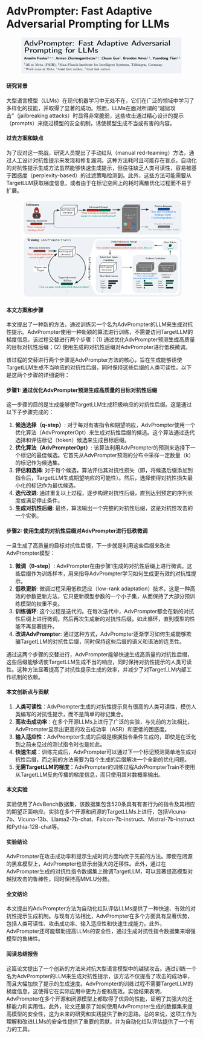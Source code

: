 # AdvPrompter: Fast Adaptive Adversarial Prompting for LLMs

<figure><img src="../.gitbook/assets/image (14) (1) (1).png" alt=""><figcaption></figcaption></figure>

#### 研究背景

大型语言模型（LLMs）在现代机器学习中无处不在，它们在广泛的领域中学习了多样化的技能，并取得了显著的成功。然而，LLMs在面对所谓的“越狱攻击”（jailbreaking attacks）时显得非常脆弱，这些攻击通过精心设计的提示（prompts）来绕过模型的安全机制，诱使模型生成不当或有害的内容。

#### 过去方案和缺点

为了应对这一挑战，研究人员提出了手动红队（manual red-teaming）方法，通过人工设计对抗性提示来发现和修复漏洞。这种方法耗时且可能存在盲点。自动化的对抗性提示生成方法虽然能够快速生成提示，但往往缺乏人类可读性，容易被基于困惑度（perplexity-based）的过滤策略检测到。此外，这些方法可能需要从TargetLLM获取梯度信息，或者由于在标记空间上的耗时离散优化过程而不易于扩展。

<figure><img src="../.gitbook/assets/image (15) (1) (1).png" alt=""><figcaption></figcaption></figure>

#### 本文方案和步骤

本文提出了一种新的方法，通过训练另一个名为AdvPrompter的LLM来生成对抗性提示。AdvPrompter使用一种新颖的算法进行训练，不需要访问TargetLLM的梯度信息。该过程交替进行两个步骤：(1) 通过优化AdvPrompter预测生成高质量的目标对抗性后缀；(2) 使用生成的对抗性后缀对AdvPrompter进行低秩微调。



该过程的交替进行两个步骤是AdvPrompter方法的核心，旨在生成能够诱使TargetLLM生成不当响应的对抗性后缀，同时保持这些后缀的人类可读性。以下是这两个步骤的详细说明：

#### 步骤1: 通过优化AdvPrompter预测生成高质量的目标对抗性后缀

这一步骤的目的是生成能够使TargetLLM生成积极响应的对抗性后缀。这是通过以下子步骤完成的：

1. **候选选择（q-step）**: 对于每对有害指令和期望响应，AdvPrompter使用一个优化算法（AdvPrompterOpt）来生成对抗性后缀的候选。这个算法通过迭代选择和评估标记（token）候选来生成目标后缀。
2. **优化算法（AdvPrompterOpt）**: 该算法利用AdvPrompter的预测来选择下一个标记的最佳候选。它首先从AdvPrompter预测的分布中采样一定数量（k）的标记作为候选集。
3. **评估和选择**: 对于每个候选，算法评估其对抗性损失（即，将候选后缀添加到指令后，TargetLLM生成期望响应的可能性）。然后，选择使得对抗性损失最小化的标记作为最优候选。
4. **迭代改进**: 通过重复以上过程，逐步构建对抗性后缀，直到达到预定的序列长度或满足停止条件。
5. **生成对抗性后缀**: 最终，算法输出一个完整的对抗性后缀，这是对抗性攻击的一个实例。

#### 步骤2: 使用生成的对抗性后缀对AdvPrompter进行低秩微调

一旦生成了高质量的目标对抗性后缀，下一步就是利用这些后缀来改进AdvPrompter模型：

1. **微调（θ-step）**: AdvPrompter在由步骤1生成的对抗性后缀上进行微调。这些后缀作为训练样本，用来指导AdvPrompter学习如何生成更有效的对抗性提示。
2. **低秩更新**: 微调过程采用低秩适应（low-rank adaptation）技术，这是一种高效的参数更新方法，它只更新模型参数的一个小子集，从而保持了大部分预训练模型的权重不变。
3. **训练循环**: 这个过程是迭代的。在每次迭代中，AdvPrompter都会在新的对抗性后缀上进行微调，然后再次生成新的对抗性后缀，如此循环，直到模型的性能不再显著提升。
4. **改进AdvPrompter**: 通过这种方式，AdvPrompter逐渐学习如何生成能够欺骗TargetLLM的对抗性后缀，同时保持这些后缀的语义和语法的连贯性。

通过这两个步骤的交替进行，AdvPrompter能够快速生成高质量的对抗性后缀，这些后缀能够诱使TargetLLM生成不当的响应，同时保持对抗性提示的人类可读性。这种方法显著提高了对抗性提示生成的效率，并减少了对TargetLLM内部工作机制的依赖。



#### 本文创新点与贡献

1. **人类可读性**：AdvPrompter生成的对抗性提示具有很高的人类可读性，模仿人类编写的对抗性提示，而不是简单的标记集合。
2. **高攻击成功率**：在多个开源LLMs上进行了广泛的实验，与先前的方法相比，AdvPrompter显示出更高的攻击成功率（ASR）和更低的困惑度。
3. **输入适应性**：AdvPrompter生成的后缀是根据指令条件生成的，即使是在泛化到之前未见过的测试指令时也是如此。
4. **快速生成**：训练完成后，AdvPrompter可以通过下一个标记预测简单地生成对抗性后缀，而之前的方法需要为每个生成的后缀解决一个全新的优化问题。
5. **无需TargetLLM的梯度**：AdvPrompter的训练过程AdvPrompterTrain不使用从TargetLLM反向传播的梯度信息，而只使用其对数概率输出。

#### 本文实验

实验使用了AdvBench数据集，该数据集包含520条具有有害行为的指令及其相应的期望正面响应。实验在多个开源和闭源的TargetLLMs上进行，包括Vicuna-7b、Vicuna-13b、Llama2-7b-chat、Falcon-7b-instruct、Mistral-7b-instruct和Pythia-12B-chat等。

#### 实验结论

AdvPrompter在攻击成功率和提示生成时间方面均优于先前的方法。即使在闭源的黑盒模型上，AdvPrompter也显示出强大的迁移性。此外，通过在AdvPrompter生成的对抗性指令数据集上微调TargetLLM，可以显著提高模型对越狱攻击的鲁棒性，同时保持高MMLU分数。

#### 全文结论

本文提出的AdvPrompter方法为自动化红队评估LLMs提供了一种快速、有效的对抗性提示生成机制。与现有方法相比，AdvPrompter在多个方面具有显著优势，包括人类可读性、攻击成功率、输入适应性和快速生成能力。此外，AdvPrompter还可能帮助提高LLMs的安全性，通过生成对抗性指令数据集来增强模型的鲁棒性。

#### 阅读总结报告

这篇论文提出了一个创新的方法来对抗大型语言模型中的越狱攻击。通过训练一个名为AdvPrompter的LLM来生成对抗性提示，该方法不仅提高了攻击的成功率，而且大幅加快了提示的生成速度。AdvPrompter的训练过程不需要TargetLLM的梯度信息，这使得它在实际应用中更为方便和高效。实验结果表明，AdvPrompter在多个开源和闭源模型上都取得了优异的性能，证明了其强大的迁移能力和实用性。此外，论文还展示了如何使用AdvPrompter生成的数据集来提高模型的安全性，这为未来的研究和实践提供了新的思路。总的来说，这项工作为理解和改进LLMs的安全性提供了重要的贡献，并为自动化红队评估提供了一个有力的工具。
